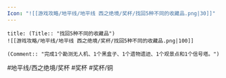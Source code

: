 ```yaml
---
Icon: "![[游戏攻略/地平线/地平线 西之绝境/奖杯/找回5种不同的收藏品.png|30]]"
---
```

```ad-common-bronze-trophy
title: (Title:: "找回5种不同的收藏品")
![[游戏攻略/地平线/地平线 西之绝境/奖杯/找回5种不同的收藏品.png|100]]

(Comment:: "完成1个勘测无人机、1个黑盒子、1个遗物遗迹、1个观景点和1个信号塔。")
```

#地平线/西之绝境/奖杯 #奖杯 #奖杯/铜
